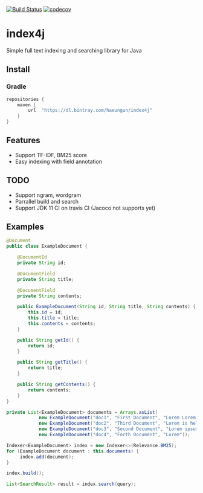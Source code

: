 [![Build Status](https://travis-ci.com/haeungun/index4j.svg?branch=master)](https://travis-ci.com/haeungun/index4j)
[![codecov](https://codecov.io/gh/haeungun/index4j/branch/master/graph/badge.svg)](https://codecov.io/gh/haeungun/index4j)

# index4j
 Simple full text indexing and searching library for Java

## Install
### Gradle
``` gradle
repositories {
    maven {
        url  "https://dl.bintray.com/haeungun/index4j" 
    }
}
```

## Features
- Support TF-IDF, BM25 score
- Easy indexing with field annotation

## TODO
- Support ngram, wordgram
- Parrallel build and search
- Support JDK 11 CI on travis CI (Jacoco not supports yet)

## Examples
```java
@Document
public class ExampleDocument {

    @DocumentId
    private String id;

    @DocumentField
    private String title;

    @DocumentField
    private String contents;

    public ExampleDocument(String id, String title, String contents) {
        this.id = id;
        this.title = title;
        this.contents = contents;
    }

    public String getId() {
        return id;
    }

    public String getTitle() {
        return title;
    }

    public String getContents() {
        return contents;
    }
}

private List<ExampleDocument> documents = Arrays.asList(
            new ExampleDocument("doc1", "First Document", "Lorem Lorem Lorem Lorem Lorem"),
            new ExampleDocument("doc2", "Third Document", "Lorem is hello java python"),
            new ExampleDocument("doc3", "Second Document", "Lorem ipsum dolor"),
            new ExampleDocument("doc4", "Forth Document", "Lorem"));

Indexer<ExampleDocument> index = new Indexer<>(Relevance.BM25);
for (ExampleDocument document : this.documents) {
     index.add(document);
}

index.build();

List<SearchResult> result = index.search(query);
```
